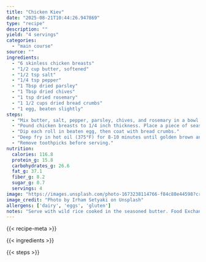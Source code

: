 ```yaml
---
title: "Chicken Kiev"
date: "2025-08-21T10:44:26.947869"
type: "recipe"
description: ""
yield: "4 servings"
categories:
  - "main course"
source: ""
ingredients:
  - "6 skinless chicken breasts"
  - "1/2 cup butter, softened"
  - "1/2 tsp salt"
  - "1/4 tsp pepper"
  - "1 Tbsp dried parsley"
  - "1 Tbsp dried chives"
  - "1 tsp dried rosemary"
  - "1 1/2 cups dried bread crumbs"
  - "1 egg, beaten slightly"
steps:
  - "Mix butter, salt, pepper, parsley, chives, and rosemary in a bowl. Shape into a log and refrigerate until firm."
  - "Pound chicken breasts to 1/4 inch thickness. Place a piece of seasoned butter in center of each breast and roll up, securing with toothpicks."
  - "Dip each roll in beaten egg, then coat with bread crumbs."
  - "Deep fry in hot oil (375°F) for 8-10 minutes until golden brown and cooked through."
  - "Remove toothpicks before serving."
nutrition:
  calories: 116.8
  protein_g: 15.8
  carbohydrates_g: 26.6
  fat_g: 37.1
  fiber_g: 8.2
  sugar_g: 0.7
  servings: 4
image: "https://images.unsplash.com/photo-1673238114766-f84c88e44598?crop=entropy&cs=tinysrgb&fit=max&fm=jpg&ixid=M3w3OTQ5MzV8MHwxfHNlYXJjaHwxfHxjaGlja2VuJTIwa2lldiUyMGZvb2QlMjBtYWluJTIwY291cnNlfGVufDF8MHx8fDE3NTU3OTU5MDZ8MA&ixlib=rb-4.1.0&q=80&w=1080"
image_credit: "Photo by Irham Setyaki on Unsplash"
allergens: ['dairy', 'eggs', 'gluten']
notes: "Serve with wild rice cooked in the seasoned butter. Food Exchanges: 0 Grain(Starch); 7 1/2 Lean Meat; 0 Vegetable; 0 Fruit; 3 Fat; 0 Other Carbohydrates"
---
```


{{< recipe-meta >}}

{{< ingredients >}}

{{< steps >}}
